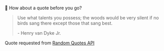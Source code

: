 📣 How about a quote before you go?

> Use what talents you possess; the woods would be very silent if no birds sang there except those that sang best.
>
> <p>- Henry van Dyke Jr.</p>

Quote requested from [Random Quotes API](https://github.com/lukePeavey/quotable)
